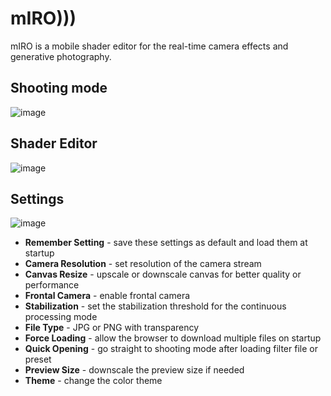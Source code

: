 # mIRO)))
mIRO is a mobile shader editor for the real-time camera effects and generative photography.

## Shooting mode
![image](https://user-images.githubusercontent.com/38255514/168994145-7cfc7872-dca6-4942-8302-f17d04073213.png)
## Shader Editor
![image](https://user-images.githubusercontent.com/38255514/168994300-c605c4eb-aeaf-4251-afd8-c78478f94fc2.png)
## Settings
![image](https://user-images.githubusercontent.com/38255514/168994358-18334ea1-89a8-4f99-a4dc-826935c37ac0.png)
- **Remember Setting** - save these settings as default and load them at startup
- **Camera Resolution** - set resolution of the camera stream 
- **Canvas Resize** - upscale or downscale canvas for better quality or performance
- **Frontal Camera** - enable frontal camera
- **Stabilization** - set the stabilization threshold for the continuous processing mode
- **File Type** - JPG or PNG with transparency
- **Force Loading** - allow the browser to download multiple files on startup
- **Quick Opening** - go straight to shooting mode after loading filter file or preset
- **Preview Size** - downscale the preview size if needed
- **Theme** - change the color theme
